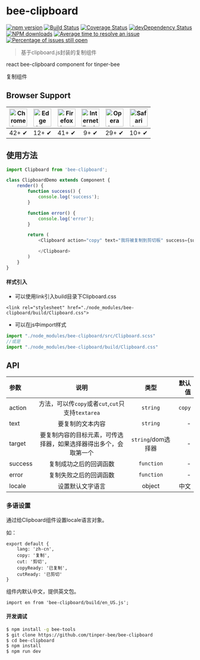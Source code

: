 # bee-clipboard

[![npm version](https://img.shields.io/npm/v/bee-clipboard.svg)](https://www.npmjs.com/package/bee-clipboard)
[![Build Status](https://img.shields.io/travis/tinper-bee/bee-clipboard/master.svg)](https://travis-ci.org/tinper-bee/bee-clipboard)
[![Coverage Status](https://coveralls.io/repos/github/tinper-bee/bee-clipboard/badge.svg?branch=master)](https://coveralls.io/github/tinper-bee/bee-clipboard?branch=master)
[![devDependency Status](https://img.shields.io/david/dev/tinper-bee/bee-clipboard.svg)](https://david-dm.org/tinper-bee/bee-clipboard#info=devDependencies)
[![NPM downloads](http://img.shields.io/npm/dm/bee-clipboard.svg?style=flat)](https://npmjs.org/package/bee-clipboard)
[![Average time to resolve an issue](http://isitmaintained.com/badge/resolution/tinper-bee/bee-clipboard.svg)](http://isitmaintained.com/project/tinper-bee/bee-clipboard "Average time to resolve an issue")
[![Percentage of issues still open](http://isitmaintained.com/badge/open/tinper-bee/bee-clipboard.svg)](http://isitmaintained.com/project/tinper-bee/bee-clipboard "Percentage of issues still open")

>基于clipboard.js封装的复制组件


react bee-clipboard component for tinper-bee

复制组件

## Browser Support

| <img src="https://clipboardjs.com/assets/images/chrome.png" width="48px" height="48px" alt="Chrome logo"> | <img src="https://clipboardjs.com/assets/images/edge.png" width="48px" height="48px" alt="Edge logo"> | <img src="https://clipboardjs.com/assets/images/firefox.png" width="48px" height="48px" alt="Firefox logo"> | <img src="https://clipboardjs.com/assets/images/ie.png" width="48px" height="48px" alt="Internet Explorer logo"> | <img src="https://clipboardjs.com/assets/images/opera.png" width="48px" height="48px" alt="Opera logo"> | <img src="https://clipboardjs.com/assets/images/safari.png" width="48px" height="48px" alt="Safari logo"> |
|:---:|:---:|:---:|:---:|:---:|:---:|
| 42+ ✔ | 12+ ✔ | 41+ ✔ | 9+ ✔ | 29+ ✔ | 10+ ✔ |



## 使用方法

```js
import Clipboard from 'bee-clipboard';

class ClipboardDemo extends Component {
    render() {
        function success() {
            console.log('success');
        }

        function error() {
            console.log('error');
        }

        return (
            <Clipboard action="copy" text="我将被复制到剪切板" success={success} error={error}>

            </Clipboard>
        )
    }
}
```

#### 样式引入
- 可以使用link引入build目录下Clipboard.css
```
<link rel="stylesheet" href="./node_modules/bee-clipboard/build/Clipboard.css">
```
- 可以在js中import样式
```js
import "./node_modules/bee-clipboard/src/Clipboard.scss"
//或是
import "./node_modules/bee-clipboard/build/Clipboard.css"
```



## API

|参数|说明|类型|默认值|
|:---|:---:|:--:|---:|
|action|方法，可以传`copy`或者`cut`,`cut`只支持`textarea`|`string`|`copy`|
|text|要复制的文本内容|`string`|-|
|target|要复制内容的目标元素，可传选择器，如果选择器得出多个，会取第一个|`string`/dom选择器|-|
|success|复制成功之后的回调函数|`function`|-|
|error|复制失败之后的回调函数|`function`|-|
|locale|设置默认文字语言|object|中文|

### 多语设置

通过给Clipboard组件设置locale语言对象。

如：

```
export default {
    lang: 'zh-cn',
    copy: '复制',
    cut: '剪切',
    copyReady: '已复制',
    cutReady: '已剪切'
}
```

组件内默认中文，提供英文包。

```
import en from 'bee-clipboard/build/en_US.js';
```

#### 开发调试

```sh
$ npm install -g bee-tools
$ git clone https://github.com/tinper-bee/bee-clipboard
$ cd bee-clipboard
$ npm install
$ npm run dev
```
